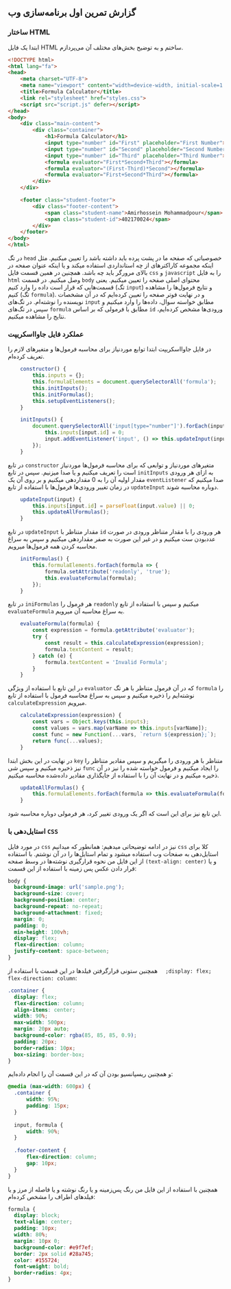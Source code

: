 ## گزارش تمرین اول برنامه‌سازی وب

### ساختار HTML
ابتدا یک فایل HTML ساختم و به توضیح بخش‌های مختلف آن می‌پردازم.
```html
<!DOCTYPE html>
<html lang="fa">
<head>
    <meta charset="UTF-8">
    <meta name="viewport" content="width=device-width, initial-scale=1.0">
    <title>Formula Calculator</title>
    <link rel="stylesheet" href="styles.css">
    <script src="script.js" defer></script>
</head>
<body>
    <div class="main-content">
        <div class="container">
            <h1>Formula Calculator</h1>
            <input type="number" id="First" placeholder="First Number">
            <input type="number" id="Second" placeholder="Second Number">
            <input type="number" id="Third" placeholder="Third Number">
            <formula evaluator="First*Second+Third"></formula>
            <formula evaluator="(First-Third)*Second"></formula>
            <formula evaluator="First+Second*Third"></formula>
        </div>
    </div>

    <footer class="student-footer">
        <div class="footer-content">
            <span class="student-name">Amirhossein Mohammadpour</span>
            <span class="student-id">402170024</span>
        </div>
    </footer>
</body>
</html>
```

در تگ `head` خصوصیاتی که صفحه ما در پشت پرده باید داشته باشد را تعیین میکنیم. مثل اینکه مجموعه کاراکترهای از چه استانداردی استفاده میکند و یا اینکه عنوان صفحه در بالای مرورگر باید چه باشد. همچنین در همین قسمت فایل `css` و `javascript` را به فایل `html` وصل میکنیم.
در قسمت `body` محتوای اصلی صفحه را تعیین میکنیم. یعنی قسمت‌هایی که قرار است داده را وارد کنیم (تگ `input`) و نتایج فرمول‌ها را مشاهده کنیم (تگ `formula`). و در نهایت فوتر صفحه را تعیین کرده‌ایم که در آن مشخصات نویسنده را نوشته‌ام.
در تگ‌های `input` مطابق خواسته سوال، داده‌ها را وارد میکنیم و سپس در تگ‌های `formula` مطابق با فرمولی که بر اساس `id` ورودی‌ها مشخص کرده‌ایم، نتایج را مشاهده میکنیم.
### عملکرد فایل جاوااسکریپت
در فایل جاوااسکریپت ابتدا توابع موردنیاز برای محاسبه فرمول‌ها و متغیرهای لازم را تعریف کرده‌ام.
```javascript
    constructor() {
        this.inputs = {};
        this.formulaElements = document.querySelectorAll('formula');
        this.initInputs();
        this.initFormulas();
        this.setupEventListeners();
    }

    initInputs() {
        document.querySelectorAll('input[type="number"]').forEach(input => {
            this.inputs[input.id] = 0;
            input.addEventListener('input', () => this.updateInput(input));
        });
    }
```
در تابع `constructor` متغیرهای موردنیاز و توابعی که برای محاسبه فرمول‌ها موردنیاز است را تعریف میکنیم و یا صدا میزنیم. سپس در تابع `initInputs` به ازای هر ورودی مقدار اولیه آن را به 0 مقداردهی میکنیم و بر روی آن یک   `eventListener` صدا میکنیم که در زمان تغییر ورودی‌ها فرمول‌ها با استفاده از تابع `updateInput` دوباره محاسبه شوند.
```javascript
    updateInput(input) {
        this.inputs[input.id] = parseFloat(input.value) || 0;
        this.updateAllFormulas();
    }
```
در تابع `updateInput` مقدار متناظر با `id` هر ورودی را با مقدار متناظر ورودی در صورت عددبودن ست میکنیم و در غیر این صورت به صفر مقداردهی میکنیم و سپس به سراغ محاسبه کردن همه فرمول‌ها میرویم.
```javascript
    initFormulas() {
        this.formulaElements.forEach(formula => {
            formula.setAttribute('readonly', 'true');
            this.evaluateFormula(formula);
        });
    }
```
در تابع `iniFormulas` هر فرمول را `readonly` میکنیم و سپس با استفاده از تابع `evaluateFormula` به سراغ محاسبه آن میرویم.
```javascript
    evaluateFormula(formula) {
        const expression = formula.getAttribute('evaluator');
        try {
            const result = this.calculateExpression(expression);
            formula.textContent = result;
        } catch (e) {
            formula.textContent = 'Invalid Formula';
        }
    }
```
در این تابع با استفاده از ویژگی `evaluator` که در آن فرمول متناظر با هر تگ `formula` را نوشته‌ایم را ذخیره میکنیم و سپس به سراغ محاسبه فرمول با استفاده از تابع `calculateExpression` میرویم.
```javascript
    calculateExpression(expression) {
        const vars = Object.keys(this.inputs);
        const values = vars.map(varName => this.inputs[varName]);
        const func = new Function(...vars, `return ${expression};`);
        return func(...values);
    }
```
در نهایت در این بخش ابتدا `key` متناظر با هر ورودی را میگیریم و سپس مقادیر متناظر را نیز ذخیره میکنیم و سپس شی `func` را ایجاد میکنیم و فرمول خواسته شده را نیز در آن ذخیره میکنیم و در نهایت آن را با استفاده از جایگذاری مقادیر داده‌شده محاسبه میکنیم.

```javascript
    updateAllFormulas() {
        this.formulaElements.forEach(formula => this.evaluateFormula(formula));
    }
```
این تابع نیز برای این است که اگر یک ورودی تغییر کرد، هر فرمولی دوباره محاسبه شود.


### استایل‌دهی با `CSS`
در مورد فایل `css` نیز در ادامه توضیحاتی میدهیم:
همانطور که میدانیم `css` کلا برای استایل‌دهی به صفحات وب استفاده میشود و تمام استایل‌ها را در آن نوشتم. با استفاده از این فایل من نحوه قرارگیری نوشته‌ها در وسط صفحه `(text-align: center)` و یا قرار دادن عکس پس زمینه با استفاده از این قسمت: 
```css
body {
  background-image: url('sample.png');
  background-size: cover;      
  background-position: center; 
  background-repeat: no-repeat; 
  background-attachment: fixed;
  margin: 0;
  padding: 0;
  min-height: 100vh;
  display: flex;
  flex-direction: column;
  justify-content: space-between;
}
```
همچنین ستونی قرارگرفتن فیلدها در این قسمت با استفاده از `  ;display: flex; flex-direction: column`:
```css
.container {
  display: flex;
  flex-direction: column;
  align-items: center;
  width: 90%;
  max-width: 500px;
  margin: 20px auto;
  background-color: rgba(85, 85, 85, 0.9);
  padding: 20px;
  border-radius: 10px;
  box-sizing: border-box;
}
```
و همچنین ریسپانسیو بودن آن که در این قسمت آن را انجام داده‌ایم: 
```css
@media (max-width: 600px) {
  .container {
      width: 95%;
      padding: 15px;
  }
  
  input, formula {
      width: 90%;
  }
  
  .footer-content {
      flex-direction: column;
      gap: 10px;
  }
}
```
همچنین با استفاده از این فایل من رنگ پس‌زمینه و یا رنگ نوشته و یا فاصله از مرز و یا فیلدهای اطراف را مشخص کرده‌ام: 
```css
formula {
  display: block;
  text-align: center;
  padding: 10px;
  width: 80%;
  margin: 10px 0;
  background-color: #e9f7ef;
  border: 2px solid #28a745;
  color: #155724;
  font-weight: bold;
  border-radius: 4px;
}
```
